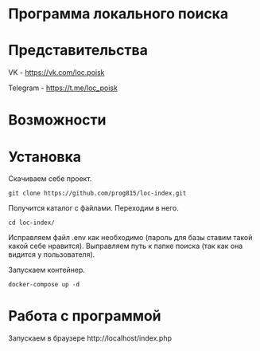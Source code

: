 # Программа локального поиска

# Представительства

VK - https://vk.com/loc.poisk

Telegram - https://t.me/loc_poisk

# Возможности



# Установка
Скачиваем себе проект.
```
git clone https://github.com/prog815/loc-index.git
```
Получится каталог с файлами. Переходим в него.
```
cd loc-index/
```
Исправляем файл .env как необходимо (пароль для базы ставим такой какой себе нравится). Выправляем путь к папке поиска (так как она видится у пользователя).

Запускаем контейнер.
```
docker-compose up -d
```

# Работа с программой
Запускаем в браузере http://localhost/index.php

